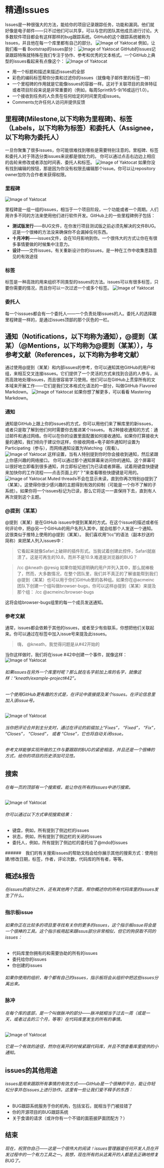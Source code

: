 # 精通Issues
Issues是一种很强大的方法，能给你的项目记录跟踪任务，功能和漏洞。他们就好像是电子邮件——只不过他们可以共享，可以与您的团队其他成员进行讨论。大多数软件项目都会有这样那样的bug跟踪系统。GitHub的这个跟踪系统被称为Issues，并且他在每一个库里都有自己的部分。
![Image of Yaktocat](https://guides.github.com/features/issues/navigation-highlight.png)
例如，让我们看一看 Bootstrap的issues部分：
![Image of Yaktocat](https://guides.github.com/features/issues/listing-screen.png)
GitHub的issues记录跟踪特殊就特殊在我们专注于协作、参考和优秀的文本格式。一个GitHub上典型的issues看起来有点像这个：
![Image of Yaktocat](https://guides.github.com/features/issues/example-issue.png)
* 用一个标题和描述来描述issues的全部
* 彩色的编码标签帮你分类和过滤你的issues（就像电子邮件里的标签一样）
* 一个里程碑的作用就是它能像issues的容器一样。这对于关联项目的具体特征或者项目阶段来说是非常重要的（例如，每周Sprint9/5-9/16或运行1.0）。
* 一个接收到任务的人负责在任何给定的时间里完成issues。
* Comments允许任何人访问并提供反馈

## **里程碑(Milestone,以下均称为里程碑)、标签（Labels，以下均称为标签）和委托人（Assignee，以下均称为委托人）**
一旦你聚集了很多issues，你可能很难找到哪些是需要特别注意的。里程碑、标签和委托人对于筛选分类issues来说都是很给力的。
你可以通过点击右边边上相应的齿轮来修改或者添加时间表、委托人和标签。
![Image of Yaktocat](https://guides.github.com/features/issues/labels.png)
如果你没有找到编辑的按钮，那是因为你没有权限去编辑那个issue。你可以让repository owner加你为合作者来获得权限。
### **里程碑**
![Image of Yaktocat](https://guides.github.com/features/issues/milestones.png)

里程碑是一组一组的issues，相当于一个项目阶段，一个功能或者一个周期。人们用许多不同的方法来使用他们进行软件开发。GitHub上的一些里程碑例子包括：
* **测试版发行**——BUG文件，在你发行项目测试版之前必须先解决的文件BUG。这是一个很棒的方法没来确保你不会漏掉任何东西。
* **十月冲刺**——issues文件，会在10月影响到你。一个很伟大的方式让你在有很多事情要做的时候集中注意力。
* **设计**——文件issues，有关重新设计你的issues，是一种在工作中收集思路意见的有效途径

### **标签**
标签是一种高效的用来组织不同类型的issues的方法。issues可以有很多标签，只要你需要的情况，而且你可以一次过滤一个或多个标签。
![Image of Yaktocat](https://guides.github.com/features/issues/labels-listing.png)
### **委托人**
每一个isssues都会有一个委托人——一个负责处理issues的人。委托人的选择跟里程碑是一样的，是通过issues顶部的那个灰色的一栏。
## **通知（Notifications，以下均称为通知），@提到（某某）（@Mentions，以下均称为@提到（某某）），与参考文献（References，以下均称为参考文献）**
通过使用@提到（某某）和内部issues的参考，你可以通知其他GitHub的用户和组，来相互交叉连接issues。它们提供了一个灵活的方式来找到合适的人参与，从而高效地处理issues，而且很容易学习使用。他们可以在GitHub上贯穿所有的文本域来开展工作——它们是我们文本格式化语法的一部分，叫做GitHub Flavored Markdown。
![Image of Yaktocat](https://guides.github.com/features/issues/markdown-example.png)
如果你想了解更多，可以看看 Mastering Markdown。
### **通知**
通知是GitHub上跟上你的issues的方式，你可以用他们来了解库里的新issues，或者只是取了解到他们何时需要你去推进某个issues。
 有2种接收通知的方式：通过邮件和通过网络。你可以在你的设置里面配置如何接收通知。如果你打算接收大量的通知，我们倾向于建议你这样，你接收网络+电子邮件通知时设置为Participating（参与），而网络通知设置为Watching（观看）。
![Image of Yaktocat](https://guides.github.com/features/issues/notifications.png)
这样设置，当有人特别提到你时你会接收到通知，然后紧跟上你感兴趣的网络接口。
 你可以通过那个通知屏幕来访问你的通知。这个屏幕可以很好地立即看到很多通知，并立即标记他们为已读或者屏蔽。试着用键盘快捷键来加快你的工作流程——点击页面上的“？”来查看哪些快捷键是可用的。
![Image of Yaktocat](https://guides.github.com/features/issues/notification.png)
Muted threads不会在显示未读，直到你再次特别@提到了（某某）。这使得你很少感兴趣的主题得到有效的抑制（可能是一个你不了解的子系统）。如果你将一个issues标记为已读，那么它将这一一直保持下去，直到有人再次提到这个主题。
### **@提到（某某）**
@提到（某某）是在GitHub issues中提到某某的方式。在这个issue的描述或者任何评论中，把@另一个GitHub的用户名列入其中，就会给那个人发送一个通知。这很类似于推特上使用的@提到（某某）。
 我们喜欢用“/cc”的语法（副本抄送的简称）来把某人列入issues中：
> 它看起来就像Safari上破碎的插件形式。当我试着创建此控件，Safari就崩溃了。这是可再生的10.8，而并不是10.9.难道是浏览器的BUG？

> /cc @kneath @jresig
如果你能知道明确的用户并列入其中，那么就棒极了，然而，大多数情况，在整个团队里，我们并不真正的了解谁能帮到我们
 @提到（某某）也可以用于你们GitHub里的各种组。如果你在@acmeinc团队下创建一个组叫做browser-bugs，你可以这样@提到（某某）来提及那个组：
> /cc @acmeinc/browser-bugs

这将会给browser-bugs组里的每一个成员发送通知。
### 参考文献
通常，issues都会依赖于其他的issues，或者至少有些联系，你想把他们关联起来。你可以通过在标签中加入issue号来提及此issues。
> 嗨， @kneath，我觉得问题是从#42开始的

当你这样做时，我们将在issue #42中创建一个事件，就像这样：
![Image of Yaktocat](https://guides.github.com/features/issues/reference.png)
###### 如果issues在另外一个库里时呢？那么就在名字前加上库的名字，就像这样：“kneath/example-project#42”。
###### 一个使用GitHub更有趣的方式是，在评论中直接提及某个issues。在评论信息里加入该issue号。
![Image of Yaktocat](https://guides.github.com/features/issues/commit.png)
###### 当你把评论合并到主分支时，通过在评论的前缀加上“Fixes”， “Fixed”， “Fix”， “Closes”， “Closed”， 或者 “Close”，它也将自动关闭issue。
###### 参考文祥能够实现所做的工作与要跟踪的BUG的紧密相连，并且还是一个很棒的方式，给你的项目的历史添加可见性。
## **搜索**
###### 在每一页的顶部有一个搜索框，能让你在所有的issues中进行搜索。
![Image of Yaktocat](https://guides.github.com/features/issues/search.png)
###### 你可以通过以下方式审视搜索结果：
* 键盘，例如，所有提到了侧边栏的issues
* 状态，例如，所有提到了侧边栏的关闭的issues
* 委托人，例如，所有提到了侧边栏的委托给了@mdo的issues

######　我们的有关搜索issues的帮助文档会给你展示其他的搜索方式：使用创建/修改日期，标签，作者，评论次数，代码库的所有者，等等。
## **概述&报告**
###### 在issues的部分之外，还有其他两个页面，帮你概述你的所有代码库里的issues发生了什么。
### 指示板issue
###### 如果你正在比较多的项目里寻找有关你的更多的issues，这个指示板issue将会是一个很棒的工具。这个指示板用起来跟issus部分非常相似，但它的狗获取不同的issues：
* 代码库里你拥有的和需要协助的所有的issues
* 委托给你的issues
* 你创建的issues

###### 如果你使用的组织，每个都有自己的issues，指示板将会从组织中把这些issues分离出来。
### **脉冲**
###### 在每个库的底部，是一个叫做脉冲的部分——脉冲就相当于过去一周（或是一天，或者过去的三个月，等等）在代码库里发生的所有的事情。
![Image of Yaktocat](https://guides.github.com/features/issues/pulse.png)
###### 它是一个有效的途径，然你在离开的时候紧跟代码库，并且不想查看库里提供的小通知。
## **issues的其他用途**
###### issues是用来跟踪所有事情的有效方式——GitHub是一个很棒的平台，能让你轻松分享并在issues上进行协作。这里有一些让我们爱不释手的东西：
* BUG跟踪系统服务于你的机构，包括宝石，就相当于门被挂错了
* 你的开源项目的BUG跟踪系统
* 关于食谱的请求（或许你有一个不错的面筋披萨面团配方？）

## 结束
###### 现在，祝贺你自己——这是一个很伟大的阅读！issues管理器是任何开发人员在开发过程中的一个有力工具之一。我想，现在所有的从这离开的人都是去正确地修复BUG了。


